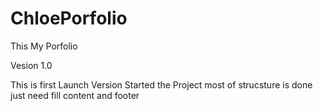 # ChloePorfolio
This My Porfolio 

Vesion 1.0


This is first Launch Version
Started the Project most of strucsture is done just need fill content and footer 
